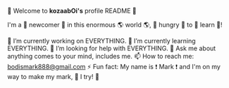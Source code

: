 👋 Welcome to **kozaabOi's** profile README 👋

I'm a :baby: newcomer :baby: in this enormous :earth_americas: world :earth_americas:, :baby_bottle: hungry :baby_bottle: to :book: learn :book:!

🔭 I’m currently working on EVERYTHING.
🌱 I’m currently learning EVERYTHING.
🤔 I’m looking for help with EVERYTHING.
💬 Ask me about anything comes to your mind, includes me.
📫 How to reach me: bodismark888@gmail.com
⚡ Fun fact: My name is :exclamation: Mark :exclamation: and I'm on my way to make my mark, :muscle: I try! :muscle:
